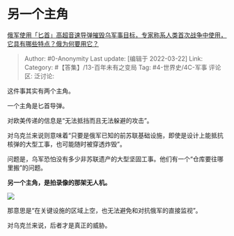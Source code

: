 # 另一个主角
[俄军使用「匕首」高超音速导弹摧毁乌军事目标，专家称系人类首次战争中使用，它具有哪些特点？俄为何要用它？](https://www.zhihu.com/question/522907966/answer/2401047849)

> Author: #0-Anonymity
> Last update: [编辑于 2022-03-22]
> Link:
> Category: #【答集】/13-百年未有之变局
> Tag: #4-世界史/4C-军事
> 评论区:
> 泛讨论:

这件事其实有两个主角。

一个主角是匕首导弹。

对欧美传递的信息是“无法抵挡而且无法躲避的攻击”。

对乌克兰来说则意味着“只要是俄军已知的前苏联基础设施，即使是设计上能抵抗核弹的大型工事，也可能随时被穿透炸毁”。

问题是，乌军恐怕没有多少非苏联遗产的大型坚固工事。他们有一个“仓库要往哪里搬”的问题。

**另一个主角，是拍录像的那架无人机。**

![](https://pic3.zhimg.com/50/v2-7ebd96eef7bcf59a5d68a97eda6a56c4_720w.jpg?source=1940ef5c)

那意思是“在关键设施的区域上空，也无法避免和对抗俄军的直接监视”。

对乌克兰来说，后者才是真正的威胁。
